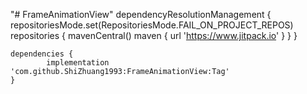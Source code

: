 "# FrameAnimationView"
dependencyResolutionManagement {
repositoriesMode.set(RepositoriesMode.FAIL_ON_PROJECT_REPOS)
repositories {
mavenCentral()
maven { url 'https://www.jitpack.io' }
}
}


	dependencies {
	        implementation 'com.github.ShiZhuang1993:FrameAnimationView:Tag'
	}